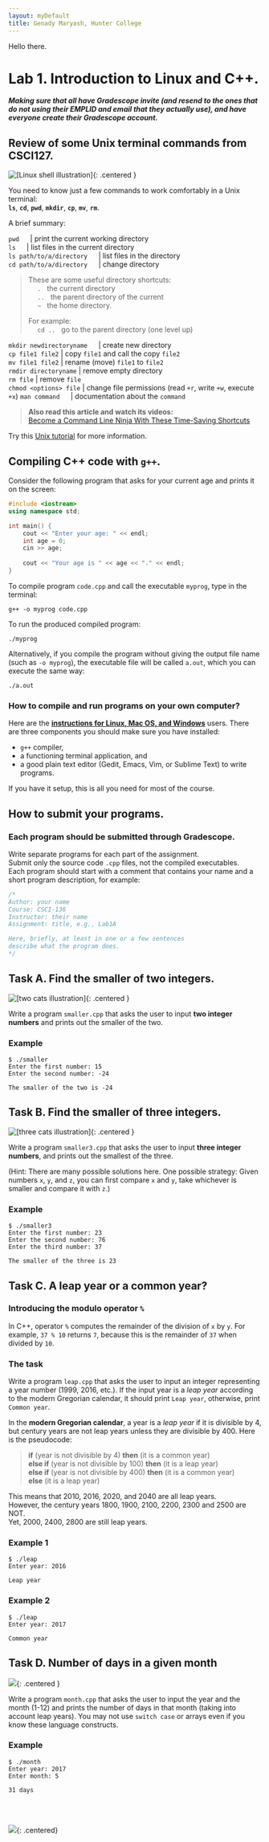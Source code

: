 ```yaml
---  
layout: myDefault  
title: Genady Maryash, Hunter College  
---  
```

Hello there.  
  
  
# Lab 1. Introduction to Linux and C++.

_**Making sure that all have Gradescope invite (and resend to the ones that do not using their EMPLID and email that they actually use), and have everyone create their Gradescope account.**_

## Review of some Unix terminal commands from CSCI127.

![\[Linux shell illustration\]](http://i.imgur.com/fEoNjnW.jpg){: .centered }

You need to know just a few commands to work comfortably in a Unix terminal:      
**`ls`**, **`cd`**, **`pwd`**, **`mkdir`**, **`cp`**, **`mv`**, **`rm`**.

A brief summary:

`pwd` &emsp;                    | print the current working directory   
`ls` &emsp;                     | list files in the current directory    
`ls path/to/a/directory` &emsp; | list files in the directory    
`cd path/to/a/directory` &emsp; | change directory     

> These are some useful directory shortcuts:     
> &emsp; `.` &nbsp; the current directory <br />
> &emsp; `..` &nbsp; the parent directory of the current <br />
> &emsp; `~` &nbsp; the home directory. <br />
>    
> For example:    
> &emsp; `cd ..` &nbsp; go to the parent directory (one level up)

`mkdir newdirectoryname` &emsp; | create new directory    
`cp file1 file2`                | copy `file1` and call the copy `file2`    
`mv file1 file2`                | rename (move) `file1` to `file2`    
`rmdir directoryname`           | remove empty directory    
`rm file`                       | remove `file`    
`chmod <options> file`          | change file permissions (read `+r`, write `+w`, execute `+x`)
`man command` &emsp;            | documentation about the `command`   

  > **Also read this article and watch its videos:**      
  [Become a Command Line Ninja With These Time-Saving Shortcuts](http://lifehacker.com/5743814/become-a-command-line-ninja-with-these-time-saving-shortcuts)

Try this [Unix tutorial](http://www.ee.surrey.ac.uk/Teaching/Unix/unix1.html) for more information.

## Compiling C++ code with `g++`.

Consider the following program that asks for your current age and
prints it on the screen:

```c++
#include <iostream>
using namespace std;

int main() {
	cout << "Enter your age: " << endl;
	int age = 0;
	cin >> age;
	
	cout << "Your age is " << age << "." << endl;
}
```

To compile program `code.cpp` and call the executable `myprog`, type in the terminal: 

```
g++ -o myprog code.cpp
```

To run the produced compiled program:

```
./myprog
```

Alternatively, if you compile the program without giving the output file name (such as `-o myprog`), the
executable file will be called `a.out`, which you can execute the same way:

```
./a.out
```

### How to compile and run programs on your own computer?

Here are the **[instructions for Linux, Mac OS, and Windows](https://a-nikolaev.github.io/cs136/setup/)** users.
There are three components you should make sure you have installed:

  * `g++` compiler, 
  * a functioning terminal application, and 
  * a good plain text editor (Gedit, Emacs, Vim, or Sublime Text) to write programs. 

If you have it setup, this is all you need for most of the course.


## How to submit your programs.

### Each program should be submitted through Gradescope.

Write separate programs for each part of the assignment.    
Submit only the source code `.cpp` files, not the compiled executables.    
Each program should start with a comment that contains your name and a short program description, for example:

```c++
/*
Author: your name
Course: CSCI-136
Instructor: their name
Assignment: title, e.g., Lab1A

Here, briefly, at least in one or a few sentences
describe what the program does.
*/
```

## Task A. Find the smaller of two integers.

![\[two cats illustration\]](https://i.imgur.com/FzG71JC.jpg){: .centered }

Write a program `smaller.cpp` that asks the user to input **two integer numbers** and prints out the smaller of the two.

### Example

```
$ ./smaller
Enter the first number: 15
Enter the second number: -24

The smaller of the two is -24
```

## Task B. Find the smaller of three integers.

![\[three cats illustration\]](https://i.imgur.com/3EJLfnP.jpg){: .centered }

Write a program `smaller3.cpp` that asks the user to input **three integer numbers**, and prints out the smallest of the three.

(Hint: There are many possible solutions here. One possible strategy: Given numbers `x`, `y`, and `z`, you can first compare `x` and `y`,
take whichever is smaller and compare it with `z`.)

### Example

```
$ ./smaller3
Enter the first number: 23
Enter the second number: 76
Enter the third number: 37

The smaller of the three is 23
```


## Task C. A leap year or a common year?

### Introducing the modulo operator `%`

In C++, operator `%` computes the remainder of the division of `x` by `y`.
For example, `37 % 10` returns `7`, because this is the remainder of `37` when divided by `10`.

### The task 

Write a program `leap.cpp` that asks the user to input an integer representing a year number (1999, 2016, etc.).
If the input year is a *leap year* according to the modern Gregorian calendar, it should print `Leap year`, otherwise, print `Common year`.
 
In the **modern Gregorian calendar**, a year is a *leap year* if it is divisible by 4, but century years are not leap years unless they are divisible by 400. Here is the pseudocode:
> **if** (year is not divisible by 4) **then** (it is a common year)   
> **else if** (year is not divisible by 100) **then** (it is a leap year)   
> **else if** (year is not divisible by 400) **then** (it is a common year)   
> **else** (it is a leap year)

This means that 2010, 2016, 2020, and 2040 are all leap years.  
However, the century years 1800, 1900, 2100, 2200, 2300 and 2500 are NOT.  
Yet, 2000, 2400, 2800 are still leap years.  

### Example 1

~~~
$ ./leap
Enter year: 2016

Leap year
~~~

### Example 2

~~~
$ ./leap
Enter year: 2017

Common year
~~~


## Task D. Number of days in a given month

![](https://i.imgur.com/tTN6shb.jpg){: .centered }

Write a program `month.cpp` that asks the user to input the year and the month (1-12) and prints the number of days in that month (taking into account leap years).
You may not use `switch case` or arrays even if you know these language constructs.

### Example

```
$ ./month
Enter year: 2017
Enter month: 5

31 days
```

<br />
<br />

![](https://i.imgur.com/YG2e5kF.jpg){: .centered}
